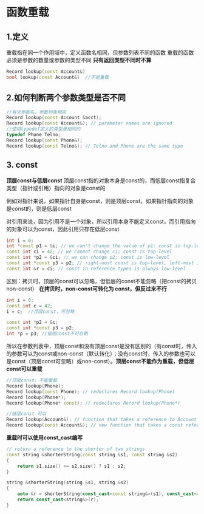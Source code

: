 # 函数重载

## 1.定义
重载指在同一个作用域中，定义函数名相同，但参数列表不同的函数
重载的函数必须是参数的数量或参数的类型不同
**只有返回类型不同时不算**

```c++
Record lookup(const Account&)
bool lookup(const Account&)  //不是重载
```
## 2.如何判断两个参数类型是否不同
```c++
//有无参数名，参数列表相同
Record lookup(const Account &acct);
Record lookup(const Account&); // parameter names are ignored
//使用typedef定义的类型是相同的
typedef Phone Telno;
Record lookup(const Phone&);
Record lookup(const Telno&); // Telno and Phone are the same type
```
## 3. const
**顶层const与低层const**
顶层const指的对象本身是const的，而低层const指复合类型（指针或引用）指向的对象是const的

例如对指针来说，如果指针自身是const，则是顶层const，如果指针指向的对象是const的，则是低层const

对引用来说，因为引用不是一个对象，所以引用本身不能定义const，而引用指向的对象可以为const，因此引用只存在低层const

```c++
int i = 0;
int *const p1 = &i; // we can't change the value of p1; const is top-level
const int ci = 42; // we cannot change ci; const is top-level
const int *p2 = &ci; // we can change p2; const is low-level
const int *const p3 = p2; // right-most const is top-level, left-most is not
const int &r = ci; // const in reference types is always low-level
```
区别：拷贝时，顶层的const可以忽略，但低层的const不能忽略（把const的拷贝non-const）
**在拷贝时，non-const可转化为 const，但反过来不行**

```c++
int i = 0;
const int c = 42;
i = c;  //顶层const，可忽略

const int *p2 = &c;
const int *const p3 = p2;
int *p = p3; //低层const不可忽略
```
所以在参数列表中，顶层const和没有顶层const是没有区别的（有const时，传入的参数可以为const或non-const（默认转化）；没有const时，传入的参数也可以是const（顶层const可忽略）或non-const）。**顶层const不能作为重载，但低层const可以重载**
```c++
//顶层const，不能重载
Record lookup(Phone);
Record lookup(const Phone); // redeclares Record lookup(Phone)
Record lookup(Phone*);
Record lookup(Phone* const); // redeclares Record lookup(Phone*)

//低层const 可以
Record lookup(Account&); // function that takes a reference to Account
Record lookup(const Account&); // new function that takes a const reference
```
**重载时可以使用const_cast编写**
```c++
// return a reference to the shorter of two strings
const string &shorterString(const string &s1, const string &s2)
{
	return s1.size() <= s2.size() ? s1 : s2;
}

string &shorterString(string &s1, string &s2)
{
	auto &r = shorterString(const_cast<const string&>(s1), const_cast<const string&>(s2));
	return const_cast<string&>(r);
}
```
